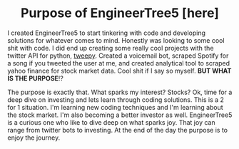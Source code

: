 # <center>Purpose of EngineerTree5 [here]</center>

I created EngineerTree5 to start tinkering with code and developing solutions for whatever comes to mind. Honestly was looking to some cool shit with code. I did end up creating some really cool projects with the twitter API for python, [tweepy](https://engineertree5.github.io/tree5_treehouse/#/tweepy). Created a voicemail bot, scraped Spotify for a song if you tweeted the user at me, and created analytical tool to scraped yahoo finance for stock market data. Cool shit if I say so myself. **BUT WHAT IS THE PURPOSE**!?

The purpose is exactly that. What sparks my interest? Stocks? Ok, time for a deep dive on investing and lets learn through coding solutions. This is a 2 for 1 situation. I'm learning new coding techniques and I'm learning about the stock market. I'm also becoming a better investor as well. EngineerTree5 is a curious one who like to dive deep on what sparks joy. That joy can range from twitter bots to investing. At the end of the day the purpose is to enjoy the journey. 
